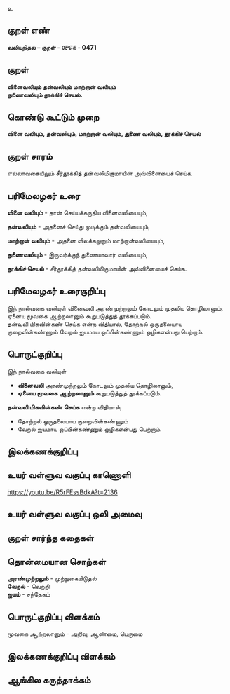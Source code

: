 உ

## குறள் எண் 

**வலியறிதல்  – குறள் - ௦௪௭௧ - 0471**  

## குறள் 

**வினைவலியும் தன்வலியும் மாற்றான் வலியும்  
துணைவலியும் தூக்கிச் செயல்.**

## கொண்டு கூட்டும் முறை

**வினை வலியும், தன்வலியும், மாற்றான் வலியும், துணை வலியும், தூக்கிச் செயல்**  

## குறள் சாரம் 

எல்லாவகையிலும் சீர்தூக்கித் தன்வலிமிகுமாயின் அவ்வினையைச் செய்க.  

## பரிமேலழகர் உரை

**வினை வலியும்** - தான் செய்யக்கருதிய வினைவலியையும்,  

**தன்வலியும்** - அதனைச் செய்து முடிக்கும் தன்வலியையும்,  

**மாற்றான் வலியும்** - அதனை விலக்கலுறும் மாற்றான்வலியையும்,  

**துணைவலியும்** - இருவர்க்குந் துணையாவார் வலியையும்,  

**தூக்கிச் செயல்** - சீர்தூக்கித் தன்வலிமிகுமாயின் அவ்வினையைச் செய்க.  

## பரிமேலழகர் உரைகுறிப்பு   

இந் நால்வகை வலியுள் வினைவலி அரண்முற்றலும் கோடலும் முதலிய தொழிலானும், ஏனைய மூவகை ஆற்றலானும் கூறுபடுத்துத் தூக்கப்படும்.  
தன்வலி மிகவின்கண் செய்க என்ற விதியால், தோற்றல் ஒருதலையாய குறைவின்கண்ணும் வேறல் ஐயமாய ஒப்பின்கண்ணும் ஒழிகஎன்பது பெற்றாம்.     

## பொருட்குறிப்பு 

இந் நால்வகை வலியுள்  
* **வினைவலி** அரண்முற்றலும் கோடலும் முதலிய தொழிலானும்,  
* **ஏனைய மூவகை ஆற்றலானும்** கூறுபடுத்துத் தூக்கப்படும்.   

**தன்வலி மிகவின்கண் செய்க** என்ற விதியால்,  
* தோற்றல் ஒருதலையாய குறைவின்கண்ணும்  
* வேறல் ஐயமாய ஒப்பின்கண்ணும் ஒழிகஎன்பது பெற்றாம்.   

## இலக்கணக்குறிப்பு  


## உயர் வள்ளுவ வகுப்பு காணொளி

https://youtu.be/R5rFEssBdkA?t=2136

## உயர் வள்ளுவ வகுப்பு ஒலி அமைவு 

 
## குறள் சார்ந்த கதைகள் 


## தொன்மையான சொற்கள்

**அரண்முற்றலும்** - முற்றுகையிடுதல்    
**வேறல்** - வெற்றி  
**ஐயம்** - சந்தேகம்

## பொருட்குறிப்பு விளக்கம்

மூவகை ஆற்றலானும் - அறிவு, ஆண்மை, பெருமை   

## இலக்கணக்குறிப்பு விளக்கம்


## ஆங்கில கருத்தாக்கம் 


